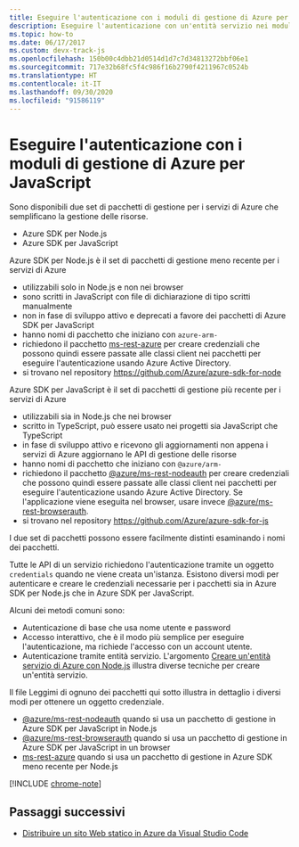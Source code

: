 ```yaml
---
title: Eseguire l'autenticazione con i moduli di gestione di Azure per Node.js
description: Eseguire l'autenticazione con un'entità servizio nei moduli di gestione di Azure per Node.js
ms.topic: how-to
ms.date: 06/17/2017
ms.custom: devx-track-js
ms.openlocfilehash: 150b00c4dbb21d0514d1d7c7d34813272bbf06e1
ms.sourcegitcommit: 717e32b68fc5f4c986f16b2790f4211967c0524b
ms.translationtype: HT
ms.contentlocale: it-IT
ms.lasthandoff: 09/30/2020
ms.locfileid: "91586119"
---
```

# <a name="authenticate-with-the-azure-management-modules-for-javascript"></a>Eseguire l'autenticazione con i moduli di gestione di Azure per JavaScript

Sono disponibili due set di pacchetti di gestione per i servizi di Azure che semplificano la gestione delle risorse.
- Azure SDK per Node.js
- Azure SDK per JavaScript

Azure SDK per Node.js è il set di pacchetti di gestione meno recente per i servizi di Azure 
- utilizzabili solo in Node.js e non nei browser
- sono scritti in JavaScript con file di dichiarazione di tipo scritti manualmente
- non in fase di sviluppo attivo e deprecati a favore dei pacchetti di Azure SDK per JavaScript
- hanno nomi di pacchetto che iniziano con `azure-arm-`
- richiedono il pacchetto [ms-rest-azure](https://www.npmjs.com/package/ms-rest-azure) per creare credenziali che possono quindi essere passate alle classi client nei pacchetti per eseguire l'autenticazione usando Azure Active Directory.
- si trovano nel repository https://github.com/Azure/azure-sdk-for-node

Azure SDK per JavaScript è il set di pacchetti di gestione più recente per i servizi di Azure
- utilizzabili sia in Node.js che nei browser
- scritto in TypeScript, può essere usato nei progetti sia JavaScript che TypeScript
- in fase di sviluppo attivo e ricevono gli aggiornamenti non appena i servizi di Azure aggiornano le API di gestione delle risorse
- hanno nomi di pacchetto che iniziano con `@azure/arm-`
- richiedono il pacchetto [@azure/ms-rest-nodeauth](https://www.npmjs.com/package/@azure/ms-rest-nodeauth) per creare credenziali che possono quindi essere passate alle classi client nei pacchetti per eseguire l'autenticazione usando Azure Active Directory. Se l'applicazione viene eseguita nel browser, usare invece [@azure/ms-rest-browserauth](https://www.npmjs.com/package/@azure/ms-rest-browserauth).
- si trovano nel repository https://github.com/Azure/azure-sdk-for-js

I due set di pacchetti possono essere facilmente distinti esaminando i nomi dei pacchetti.

Tutte le API di un servizio richiedono l'autenticazione tramite un oggetto `credentials` quando ne viene creata un'istanza. Esistono diversi modi per autenticare e creare le credenziali necessarie per i pacchetti sia in Azure SDK per Node.js che in Azure SDK per JavaScript.

Alcuni dei metodi comuni sono:

- Autenticazione di base che usa nome utente e password
- Accesso interattivo, che è il modo più semplice per eseguire l'autenticazione, ma richiede l'accesso con un account utente.
- Autenticazione tramite entità servizio. L'argomento [Creare un'entità servizio di Azure con Node.js](./node-sdk-azure-authenticate-principal.md) illustra diverse tecniche per creare un'entità servizio. 

Il file Leggimi di ognuno dei pacchetti qui sotto illustra in dettaglio i diversi modi per ottenere un oggetto credenziale.
- [@azure/ms-rest-nodeauth](https://www.npmjs.com/package/@azure/ms-rest-nodeauth) quando si usa un pacchetto di gestione in Azure SDK per JavaScript in Node.js
- [@azure/ms-rest-browserauth](https://www.npmjs.com/package/@azure/ms-rest-browserauth) quando si usa un pacchetto di gestione in Azure SDK per JavaScript in un browser
- [ms-rest-azure](https://www.npmjs.com/package/ms-rest-azure) quando si usa un pacchetto di gestione in Azure SDK meno recente per Node.js

[!INCLUDE [chrome-note](includes/chrome-note.md)]

## <a name="next-steps"></a>Passaggi successivi   

* [Distribuire un sito Web statico in Azure da Visual Studio Code](tutorial-vscode-static-website-node-01.md)